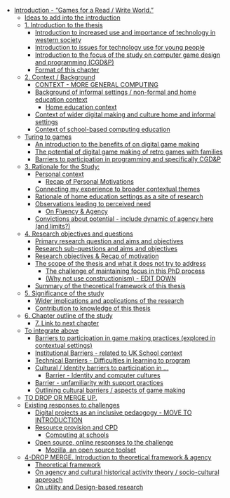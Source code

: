 - <a href="#introduction---games-for-a-read-write-world."
  id="toc-introduction---games-for-a-read-write-world.">Introduction -
  “Games for a Read / Write World.”</a>
  - <a href="#ideas-to-add-into-the-introduction"
    id="toc-ideas-to-add-into-the-introduction">Ideas to add into the
    introduction</a>
  - <a href="#introduction-to-the-thesis"
    id="toc-introduction-to-the-thesis">1. Introduction to the thesis</a>
    - <a
      href="#introduction-to-increased-use-and-importance-of-technology-in-western-society"
      id="toc-introduction-to-increased-use-and-importance-of-technology-in-western-society">Introduction
      to increased use and importance of technology in western society</a>
    - <a href="#introduction-to-issues-for-technology-use-for-young-people"
      id="toc-introduction-to-issues-for-technology-use-for-young-people">Introduction
      to issues for technology use for young people</a>
    - <a
      href="#introduction-to-the-focus-of-the-study-on-computer-game-design-and-programming-cgdp"
      id="toc-introduction-to-the-focus-of-the-study-on-computer-game-design-and-programming-cgdp">Introduction
      to the focus of the study on computer game design and programming
      (CGD&amp;P)</a>
    - <a href="#format-of-this-chapter" id="toc-format-of-this-chapter">Format
      of this chapter</a>
  - <a href="#context-background" id="toc-context-background">2. Context /
    Background</a>
    - <a href="#context---more-general-computing"
      id="toc-context---more-general-computing">CONTEXT - MORE GENERAL
      COMPUTING</a>
    - <a
      href="#background-of-informal-settings-non-formal-and-home-education-context"
      id="toc-background-of-informal-settings-non-formal-and-home-education-context">Background
      of informal settings / non-formal and home education context</a>
      - <a href="#home-education-context" id="toc-home-education-context">Home
        education context</a>
    - <a
      href="#context-of-wider-digital-making-and-culture-home-and-informal-settings"
      id="toc-context-of-wider-digital-making-and-culture-home-and-informal-settings">Context
      of wider digital making and culture home and informal settings</a>
    - <a href="#context-of-school-based-computing-education"
      id="toc-context-of-school-based-computing-education">Context of
      school-based computing education</a>
  - <a href="#turing-to-games" id="toc-turing-to-games">Turing to games</a>
    - <a href="#an-introduction-to-the-benefits-of-on-digital-game-making"
      id="toc-an-introduction-to-the-benefits-of-on-digital-game-making">An
      introduction to the benefits of on digital game making</a>
    - <a
      href="#the-potential-of-digital-game-making-of-retro-games-with-families"
      id="toc-the-potential-of-digital-game-making-of-retro-games-with-families">The
      potential of digital game making of retro games with families</a>
    - <a
      href="#barriers-to-participation-in-programming-and-specifically-cgdp"
      id="toc-barriers-to-participation-in-programming-and-specifically-cgdp">Barriers
      to participation in programming and specifically CGD&amp;P</a>
  - <a href="#rationale-for-the-study" id="toc-rationale-for-the-study">3.
    Rationale for the Study:</a>
    - <a href="#personal-context" id="toc-personal-context">Personal
      context</a>
      - <a href="#recap-of-personal-motivations"
        id="toc-recap-of-personal-motivations">Recap of Personal Motivations</a>
    - <a href="#connecting-my-experience-to-broader-contextual-themes"
      id="toc-connecting-my-experience-to-broader-contextual-themes">Connecting
      my experience to broader contextual themes</a>
    - <a href="#rationale-of-home-education-settings-as-a-site-of-research"
      id="toc-rationale-of-home-education-settings-as-a-site-of-research">Rationale
      of home education settings as a site of research</a>
    - <a href="#observations-leading-to-perceived-need"
      id="toc-observations-leading-to-perceived-need">Observations leading to
      perceived need</a>
      - <a href="#on-fluency-agency" id="toc-on-fluency-agency">On Fluency &amp;
        Agency</a>
    - <a
      href="#convictions-about-potential---include-dynamic-of-agency-here-and-limits"
      id="toc-convictions-about-potential---include-dynamic-of-agency-here-and-limits">Convictions
      about potential - include dynamic of agency here (and limits?)</a>
  - <a href="#research-objectives-and-questions"
    id="toc-research-objectives-and-questions">4. Research objectives and
    questions</a>
    - <a href="#primary-research-question-and-aims-and-objectives"
      id="toc-primary-research-question-and-aims-and-objectives">Primary
      research question and aims and objectives</a>
    - <a href="#research-sub-questions-and-aims-and-objectives"
      id="toc-research-sub-questions-and-aims-and-objectives">Research
      sub-questions and aims and objectives</a>
    - <a href="#research-objectives-recap-of-motivation"
      id="toc-research-objectives-recap-of-motivation">Research objectives
      &amp; Recap of motivation</a>
    - <a href="#the-scope-of-the-thesis-and-what-it-does-not-try-to-address"
      id="toc-the-scope-of-the-thesis-and-what-it-does-not-try-to-address">The
      scope of the thesis and what it does not try to address</a>
      - <a href="#the-challenge-of-maintaining-focus-in-this-phd-process"
        id="toc-the-challenge-of-maintaining-focus-in-this-phd-process">The
        challenge of maintaining focus in this PhD process</a>
      - <a href="#why-not-use-constructionism---edit-down"
        id="toc-why-not-use-constructionism---edit-down">(Why not use
        constructionism) - EDIT DOWN</a>
    - <a href="#summary-of-the-theoretical-framework-of-this-thesis"
      id="toc-summary-of-the-theoretical-framework-of-this-thesis">Summary of
      the theoretical framework of this thesis</a>
  - <a href="#significance-of-the-study"
    id="toc-significance-of-the-study">5. Significance of the study</a>
    - <a href="#wider-implications-and-applications-of-the-research"
      id="toc-wider-implications-and-applications-of-the-research">Wider
      implications and applications of the research</a>
    - <a href="#contribution-to-knowledge-of-this-thesis"
      id="toc-contribution-to-knowledge-of-this-thesis">Contribution to
      knowledge of this thesis</a>
  - <a href="#chapter-outline-of-the-study"
    id="toc-chapter-outline-of-the-study">6. Chapter outline of the
    study</a>
    - <a href="#link-to-next-chapter" id="toc-link-to-next-chapter">7. Link to
      next chapter</a>
  - <a href="#to-integrate-above" id="toc-to-integrate-above">To integrate
    above</a>
    - <a
      href="#barriers-to-participation-in-game-making-practices-explored-in-contextual-settings"
      id="toc-barriers-to-participation-in-game-making-practices-explored-in-contextual-settings">Barriers
      to participation in game making practices (explored in contextual
      settings)</a>
    - <a href="#institutional-barriers---related-to-uk-school-context"
      id="toc-institutional-barriers---related-to-uk-school-context">Institutional
      Barriers - related to UK School context</a>
    - <a href="#technical-barriers---difficulties-in-learning-to-program"
      id="toc-technical-barriers---difficulties-in-learning-to-program">Technical
      Barriers - Difficulties in learning to program</a>
    - <a href="#cultural-identity-barriers-to-participation-in"
      id="toc-cultural-identity-barriers-to-participation-in">Cultural /
      Identity barriers to participation in …</a>
      - <a href="#barrier---identity-and-computer-cultures"
        id="toc-barrier---identity-and-computer-cultures">Barrier - Identity and
        computer cultures</a>
    - <a href="#barrier---unfamiliarity-with-support-practices"
      id="toc-barrier---unfamiliarity-with-support-practices">Barrier -
      unfamiliarity with support practices</a>
    - <a href="#outlining-cultural-barriers-aspects-of-game-making"
      id="toc-outlining-cultural-barriers-aspects-of-game-making">Outlining
      cultural barriers / aspects of game making</a>
  - <a href="#to-drop-or-merge-up." id="toc-to-drop-or-merge-up.">TO DROP OR
    MERGE UP.</a>
  - <a href="#existing-responses-to-challenges"
    id="toc-existing-responses-to-challenges">Existing responses to
    challenges</a>
    - <a
      href="#digital-projects-as-an-inclusive-pedaogogy---move-to-introduction"
      id="toc-digital-projects-as-an-inclusive-pedaogogy---move-to-introduction">Digital
      projects as an inclusive pedaogogy - MOVE TO INTRODUCTION</a>
    - <a href="#resource-provision-and-cpd"
      id="toc-resource-provision-and-cpd">Resource provision and CPD</a>
      - <a href="#computing-at-schools" id="toc-computing-at-schools">Computing
        at schools</a>
    - <a href="#open-source-online-responses-to-the-challenge"
      id="toc-open-source-online-responses-to-the-challenge">Open source,
      online responses to the challenge</a>
      - <a href="#mozilla-an-open-source-toolset"
        id="toc-mozilla-an-open-source-toolset">Mozilla, an open source
        toolset</a>
  - <a href="#drop-merge.-introduction-to-theoretical-framework-agency"
    id="toc-drop-merge.-introduction-to-theoretical-framework-agency">4-DROP
    MERGE. Introduction to theoretical framework &amp; agency</a>
    - <a href="#theoretical-framework"
      id="toc-theoretical-framework">Theoretical framework</a>
    - <a
      href="#on-agency-and-cultural-historical-activity-theory-socio-cultural-approach"
      id="toc-on-agency-and-cultural-historical-activity-theory-socio-cultural-approach">On
      agency and cultural historical activity theory / socio-cultural
      approach</a>
    - <a href="#on-utility-and-design-based-research"
      id="toc-on-utility-and-design-based-research">On utility and
      Design-based research</a>
